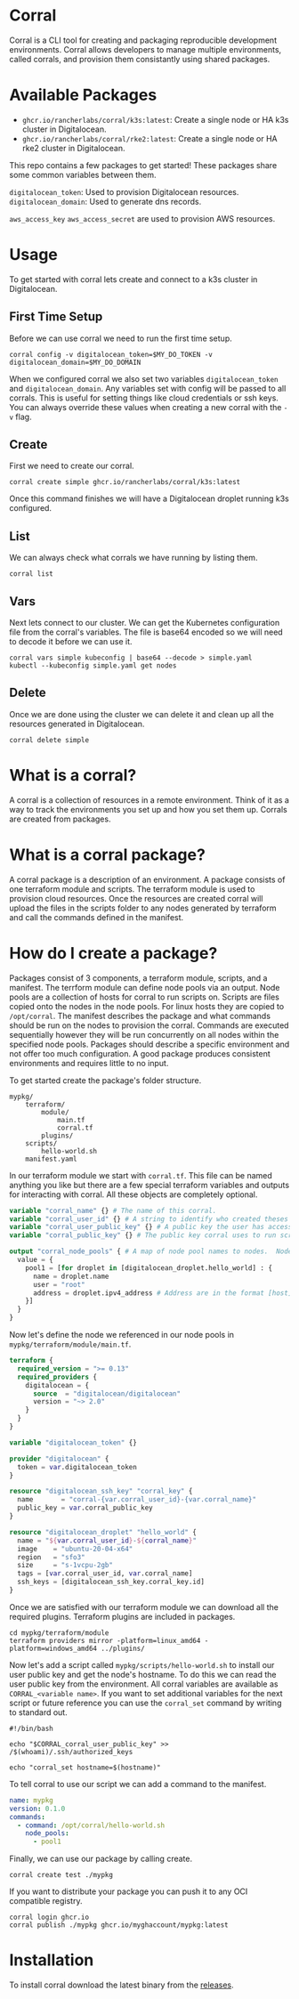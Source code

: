 # Corral
Corral is a CLI tool for creating and packaging reproducible development environments.  Corral allows developers to manage multiple environments, called corrals, and provision them consistantly using shared packages.

# Available Packages
- `ghcr.io/rancherlabs/corral/k3s:latest`: Create a single node or HA k3s cluster in Digitalocean.
- `ghcr.io/rancherlabs/corral/rke2:latest`: Create a single node or HA rke2 cluster in Digitalocean.

This repo contains a few packages to get started! These packages share some common variables between them.

`digitalocean_token`: Used to provision Digitalocean resources.
`digitalocean_domain`: Used to generate dns records.

`aws_access_key` `aws_access_secret` are used to provision AWS resources.

# Usage

To get started with corral lets create and connect to a k3s cluster in Digitalocean.

## First Time Setup

Before we can use corral we need to run the first time setup.

```shell
corral config -v digitalocean_token=$MY_DO_TOKEN -v digitalocean_domain=$MY_DO_DOMAIN
```

When we configured corral we also set two variables `digitalocean_token` and `digitalocean_domain`.  Any variables set with config will be passed to all corrals.  This is useful for setting things like cloud credentials or ssh keys. You can always override these values when creating a new corral with the `-v` flag.

## Create

First we need to create our corral.

```shell
corral create simple ghcr.io/rancherlabs/corral/k3s:latest
```

Once this command finishes we will have a Digitalocean droplet running k3s configured.

## List

We can always check what corrals we have running by listing them.

```shell
corral list
```

## Vars
Next lets connect to our cluster. We can get the Kubernetes configuration file from the corral's variables. The file is base64 encoded so we will need to decode it before we can use it.

```shell
corral vars simple kubeconfig | base64 --decode > simple.yaml
kubectl --kubeconfig simple.yaml get nodes
```

## Delete

Once we are done using the cluster we can delete it and clean up all the resources generated in Digitalocean.

```shell
corral delete simple
```

# What is a corral?
A corral is a collection of resources in a remote environment. Think of it as a way to track the environments you set up and how you set them up. Corrals are created from packages.

# What is a corral package?
A corral package is a description of an environment.   A package consists of one terraform module and scripts.  The terraform module is used to provision cloud resources. Once the resources are created corral will upload the files in the scripts folder to any nodes generated by terraform and call the commands defined in the manifest.

# How do I create a package?
Packages consist of 3 components, a terraform module, scripts, and a manifest. The terrform module can define node pools via an output.  Node pools are a collection of hosts for corral to run scripts on.  Scripts are files copied onto the nodes in the node pools. For linux hosts they are copied to `/opt/corral`. The manifest describes the package and what commands should be run on the nodes to provision the corral.  Commands are executed sequentially however they will be run concurrently on all nodes within the specified node pools. Packages should describe a specific environment and not offer too much configuration. A good package produces consistent environments and requires little to no input.

To get started create the package's folder structure.

```
mypkg/
    terraform/
        module/
            main.tf
            corral.tf
        plugins/
    scripts/
        hello-world.sh
    manifest.yaml
```

In our terraform module we start with `corral.tf`. This file can be named anything you like but there are a few special
terraform variables and outputs for interacting with corral.  All these objects are completely optional.

```terraform
variable "corral_name" {} # The name of this corral.
variable "corral_user_id" {} # A string to identify who created theses resources.
variable "corral_user_public_key" {} # A public key the user has access to that can be used to grant access to generated resources.
variable "corral_public_key" {} # The public key corral uses to run scripts. Required if node pools are defined.

output "corral_node_pools" { # A map of node pool names to nodes.  Nodes must define name, user, and address. Optionally a bastion_address can be defined to route connections through.
  value = {
    pool1 = [for droplet in [digitalocean_droplet.hello_world] : {
      name = droplet.name
      user = "root"
      address = droplet.ipv4_address # Address are in the format [host]:[port], if no port is defined 22 will be used.
    }]
  }
}
```

Now let's define the node we referenced in our node pools in `mypkg/terraform/module/main.tf`.

```terraform
terraform {
  required_version = ">= 0.13"
  required_providers {
    digitalocean = {
      source  = "digitalocean/digitalocean"
      version = "~> 2.0"
    }
  }
}

variable "digitalocean_token" {}

provider "digitalocean" {
  token = var.digitalocean_token
}

resource "digitalocean_ssh_key" "corral_key" {
  name       = "corral-{var.corral_user_id}-{var.corral_name}"
  public_key = var.corral_public_key
}

resource "digitalocean_droplet" "hello_world" {
  name = "${var.corral_user_id}-${corral_name}"
  image    = "ubuntu-20-04-x64"
  region   = "sfo3"
  size     = "s-1vcpu-2gb"
  tags = [var.corral_user_id, var.corral_name]
  ssh_keys = [digitalocean_ssh_key.corral_key.id]
}
```

Once we are satisfied with our terraform module we can download all the required plugins.  Terraform plugins are included in packages.

```shell
cd mypkg/terraform/module
terraform providers mirror -platform=linux_amd64 -platform=windows_amd64 ../plugins/
```

Now let's add a script called `mypkg/scripts/hello-world.sh` to install our user public key and get the node's hostname. To do this we can read the user public key from the environment.  All corral variables are available as `CORRAL_<variable name>`.  If you want to set additional variables for the next script or future reference you can use the `corral_set` command by writing to standard out.

```shell
#!/bin/bash

echo "$CORRAL_corral_user_public_key" >> /$(whoami)/.ssh/authorized_keys

echo "corral_set hostname=$(hostname)"
```

To tell corral to use our script we can add a command to the manifest.

```yaml
name: mypkg
version: 0.1.0
commands:
  - command: /opt/corral/hello-world.sh
    node_pools:
      - pool1
```

Finally, we can use our package by calling create.

```shell
corral create test ./mypkg
```

If you want to distribute your package you can push it to any OCI compatible registry.

```shell
corral login ghcr.io
corral publish ./mypkg ghcr.io/myghaccount/mypkg:latest
```


# Installation
To install corral download the latest binary from the [releases](https://github.com/rancherlabs/corral/releases). 
